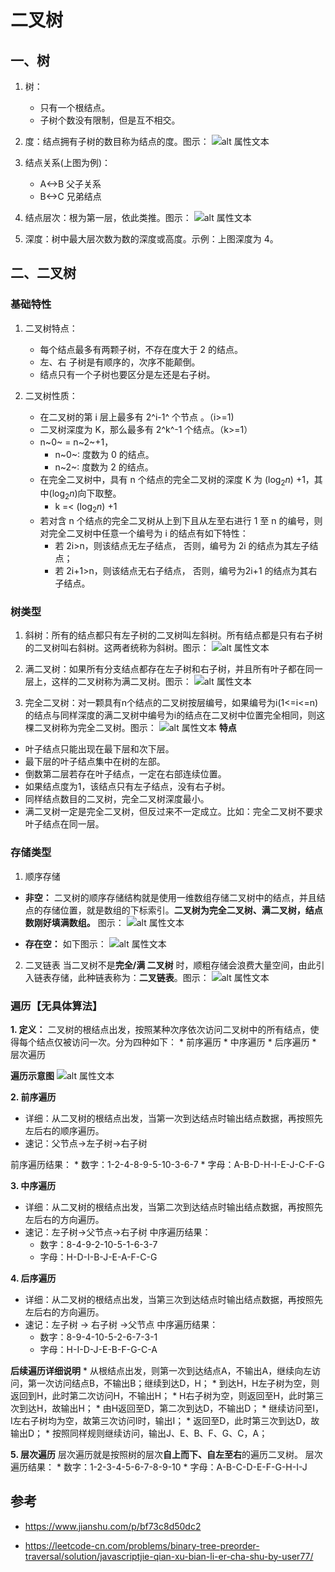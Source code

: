 <!--
 * @Author: monai
 * @Date: 2021-08-13 15:59:25
 * @LastEditors: monai
 * @LastEditTime: 2021-08-30 18:37:35
-->
# 二叉树
## 一、树
1. 树：
    - 只有一个根结点。
    - 子树个数没有限制，但是互不相交。

2. 度：结点拥有子树的数目称为结点的度。图示：
![alt 属性文本](./image/度.png)

3. 结点关系(上图为例)：
    - A<->B 父子关系
    - B<->C 兄弟结点

4. 结点层次：根为第一层，依此类推。图示：
![alt 属性文本](./image/结点层次.png)

5. 深度：树中最大层次数为数的深度或高度。示例：上图深度为 4。

## 二、二叉树
### 基础特性
1. 二叉树特点：
    - 每个结点最多有两颗子树，不存在度大于 2 的结点。
    - 左、右 子树是有顺序的，次序不能颠倒。
    - 结点只有一个子树也要区分是左还是右子树。

2. 二叉树性质：
    - 在二叉树的第 i 层上最多有 2^i-1^ 个节点 。（i>=1)
    - 二叉树深度为 K，那么最多有 2^k^-1 个结点。（k>=1）
    - n~0~ = n~2~+1， 
      * n~0~: 度数为 0 的结点。
      * n~2~: 度数为 2 的结点。
    - 在完全二叉树中，具有 n 个结点的完全二叉树的深度 K 为 $(\log_2 n)$ +1，其中$(\log_2 n)$向下取整。
      * k =< $(\log_2 n)$ +1
    - 若对含 n 个结点的完全二叉树从上到下且从左至右进行 1 至 n 的编号，则对完全二叉树中任意一个编号为 i 的结点有如下特性：
      * 若 2i>n，则该结点无左子结点， 否则，编号为 2i 的结点为其左子结点；
      * 若 2i+1>n，则该结点无右子结点， 否则，编号为2i+1 的结点为其右子结点。

### 树类型
1. 斜树：所有的结点都只有左子树的二叉树叫左斜树。所有结点都是只有右子树的二叉树叫右斜树。这两者统称为斜树。图示：
![alt 属性文本](./image/二叉树类型-斜树.png)

2. 满二叉树：如果所有分支结点都存在左子树和右子树，并且所有叶子都在同一层上，这样的二叉树称为满二叉树。图示：
![alt 属性文本](./image/二叉树类型-满二叉树.png)

3. 完全二叉树：对一颗具有n个结点的二叉树按层编号，如果编号为i(1<=i<=n)的结点与同样深度的满二叉树中编号为i的结点在二叉树中位置完全相同，则这棵二叉树称为完全二叉树。图示：
![alt 属性文本](./image/二叉树类型-完全二叉树.png)
**特点**
  - 叶子结点只能出现在最下层和次下层。
  - 最下层的叶子结点集中在树的左部。
  - 倒数第二层若存在叶子结点，一定在右部连续位置。
  - 如果结点度为1，该结点只有左子结点，没有右子树。
  - 同样结点数目的二叉树，完全二叉树深度最小。
  - 满二叉树一定是完全二叉树，但反过来不一定成立。比如：完全二叉树不要求叶子结点在同一层。

### 存储类型
1. 顺序存储

- **非空：** 二叉树的顺序存储结构就是使用一维数组存储二叉树中的结点，并且结点的存储位置，就是数组的下标索引。**二叉树为完全二叉树、满二叉树，结点数刚好填满数组。** 图示：
![alt 属性文本](./image/二叉树存储-顺序存储.png)


- **存在空：** 如下图示：
![alt 属性文本](./image/二叉树存储-顺序存储-存在空.png)

2. 二叉链表
当二叉树不是**完全/满 二叉树** 时，顺粗存储会浪费大量空间，由此引入链表存储，此种链表称为：**二叉链表**。图示：
![alt 属性文本](./image/二叉树存储-二叉链表.png)

### 遍历【无具体算法】
**1. 定义：** 二叉树的根结点出发，按照某种次序依次访问二叉树中的所有结点，使得每个结点仅被访问一次。分为四种如下：
    * 前序遍历
    * 中序遍历
    * 后序遍历
    * 层次遍历

**遍历示意图**
![alt 属性文本](./image/二叉树遍历-示例图.png)

**2. 前序遍历**
- 详细：从二叉树的根结点出发，当第一次到达结点时输出结点数据，再按照先左后右的顺序遍历。
- 速记：父节点->左子树->右子树

前序遍历结果：
    * 数字：1-2-4-8-9-5-10-3-6-7
    * 字母：A-B-D-H-I-E-J-C-F-G

**3. 中序遍历**
- 详细：从二叉树的根结点出发，当第二次到达结点时输出结点数据，再按照先左后右的方向遍历。
- 速记：左子树->父节点->右子树
中序遍历结果：
    * 数字：8-4-9-2-10-5-1-6-3-7
    * 字母：H-D-I-B-J-E-A-F-C-G

**4. 后序遍历**
- 详细：从二叉树的根结点出发，当第三次到达结点时输出结点数据，再按照先左后右的方向遍历。
- 速记：左子树 -> 右子树 ->父节点
中序遍历结果：
    * 数字：8-9-4-10-5-2-6-7-3-1
    * 字母：H-I-D-J-E-B-F-G-C-A

**后续遍历详细说明**
    * 从根结点出发，则第一次到达结点A，不输出A，继续向左访问，第一次访问结点B，不输出B；继续到达D，H；
    * 到达H，H左子树为空，则返回到H，此时第二次访问H，不输出H；
    * H右子树为空，则返回至H，此时第三次到达H，故输出H；
    * 由H返回至D，第二次到达D，不输出D；
    * 继续访问至I，I左右子树均为空，故第三次访问I时，输出I；
    * 返回至D，此时第三次到达D，故输出D；
    * 按照同样规则继续访问，输出J、E、B、F、G、C，A；

**5. 层次遍历**
层次遍历就是按照树的层次**自上而下、自左至右**的遍历二叉树。
层次遍历结果：
    * 数字：1-2-3-4-5-6-7-8-9-10
    * 字母：A-B-C-D-E-F-G-H-I-J


## 参考
* https://www.jianshu.com/p/bf73c8d50dc2

* https://leetcode-cn.com/problems/binary-tree-preorder-traversal/solution/javascriptjie-qian-xu-bian-li-er-cha-shu-by-user77/